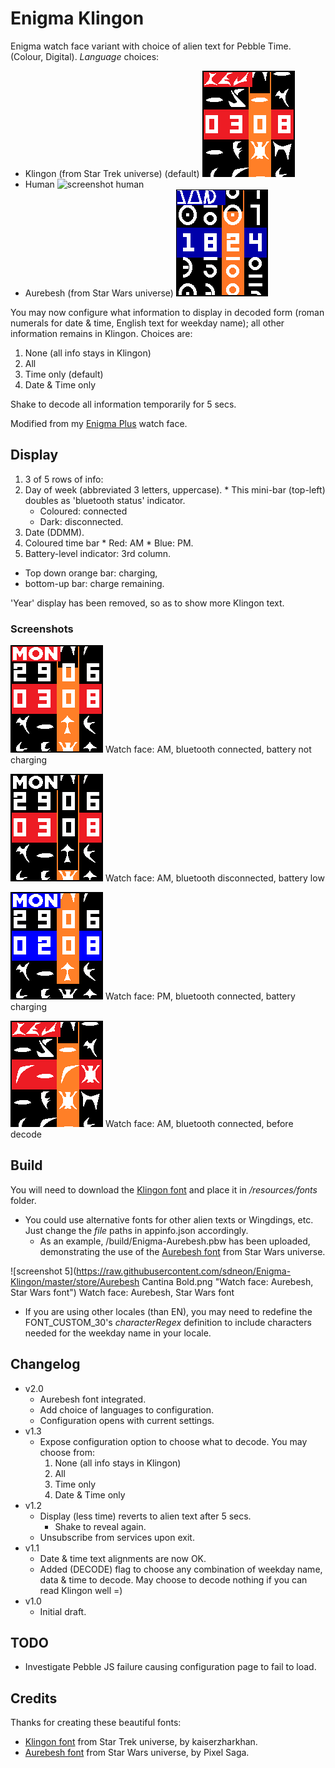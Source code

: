 Enigma Klingon
==============
Enigma watch face variant with choice of alien text for Pebble Time. (Colour, Digital). _Language_ choices:
* Klingon (from Star Trek universe) (default) ![screenshot Klingon](https://raw.githubusercontent.com/sdneon/Enigma-Klingon/master/store/pebble-screenshot-5.png "Watch face in Klingon")
* Human ![screenshot human](https://raw.githubusercontent.com/sdneon/Enigma-plus/master/store/pebble-screenshot-1-AM.png "Watch face in Human")
* Aurebesh (from Star Wars universe) ![screenshot aurebesh](https://raw.githubusercontent.com/sdneon/Enigma-Klingon/master/store/pebble-screenshot-6-aurebesh.png "Watch face in Aurebesh, Star Wars font")

You may now configure what information to display in decoded form (roman numerals for date & time, English text for weekday name); all other information remains in Klingon. Choices are:
1. None (all info stays in Klingon)
2. All
3. Time only (default)
4. Date & Time only

Shake to decode all information temporarily for 5 secs.

Modified from my [Enigma Plus](https://github.com/sdneon/Enigma-plus) watch face.

## Display
1. 3 of 5 rows of info:
  1. Day of week (abbreviated 3 letters, uppercase).
    * This mini-bar (top-left) doubles as 'bluetooth status' indicator.
        * Coloured: connected
        * Dark: disconnected.
  2. Date (DDMM).
  3. Coloured time bar
    * Red: AM
    * Blue: PM.
2. Battery-level indicator: 3rd column.
  * Top down orange bar: charging,
  * bottom-up bar: charge remaining.

'Year' display has been removed, so as to show more Klingon text.

### Screenshots
![screenshot 1](https://raw.githubusercontent.com/sdneon/Enigma-Klingon/master/store/pebble-screenshot-1-AM.png "Watch face: AM, bluetooth connected, battery not charging")
Watch face: AM, bluetooth connected, battery not charging

![screenshot 2](https://raw.githubusercontent.com/sdneon/Enigma-Klingon/master/store/pebble-screenshot-2-AM,DC.png "Watch face: AM, bluetooth disconnected, battery low")
Watch face: AM, bluetooth disconnected, battery low

![screenshot 3](https://raw.githubusercontent.com/sdneon/Enigma-Klingon/master/store/pebble-screenshot-3-PM,charging.png "Watch face: PM, bluetooth connected, battery charging")
Watch face: PM, bluetooth connected, battery charging

![screenshot 4](https://raw.githubusercontent.com/sdneon/Enigma-Klingon/master/store/pebble-screenshot-4-before-decode.png "Watch face: AM, bluetooth connected, before decode")
Watch face: AM, bluetooth connected, before decode

## Build
You will need to download the [Klingon font](http://www.dafont.com/klingon-font.font) and place it in _/resources/fonts_ folder.
 * You could use alternative fonts for other alien texts or Wingdings, etc. Just change the _file_ paths in appinfo.json accordingly.
   * As an example, /build/Enigma-Aurebesh.pbw has been uploaded, demonstrating the use of the [Aurebesh font](http://www.dafont.com/aurebesh.font) from Star Wars universe.

![screenshot 5](https://raw.githubusercontent.com/sdneon/Enigma-Klingon/master/store/Aurebesh Cantina Bold.png "Watch face: Aurebesh, Star Wars font")
Watch face: Aurebesh, Star Wars font

 * If you are using other locales (than EN), you may need to redefine the FONT_CUSTOM_30's _characterRegex_ definition to include characters needed for the weekday name in your locale.

## Changelog
* v2.0
  * Aurebesh font integrated.
  * Add choice of languages to configuration.
  * Configuration opens with current settings.
* v1.3
  * Expose configuration option to choose what to decode. You may choose from:
    1. None (all info stays in Klingon)
    2. All
    3. Time only
    4. Date & Time only
* v1.2
  * Display (less time) reverts to alien text after 5 secs.
    * Shake to reveal again.
  * Unsubscribe from services upon exit.
* v1.1
  * Date & time text alignments are now OK.
  * Added (DECODE) flag to choose any combination of weekday name, data & time to decode. May choose to decode nothing if you can read Klingon well =)
* v1.0
  * Initial draft.
  
## TODO
* Investigate Pebble JS failure causing configuration page to fail to load.

## Credits
Thanks for creating these beautiful fonts:
* [Klingon font](http://www.dafont.com/klingon-font.font) from Star Trek universe, by kaiserzharkhan.
* [Aurebesh font](http://www.dafont.com/aurebesh.font) from Star Wars universe, by Pixel Saga.

